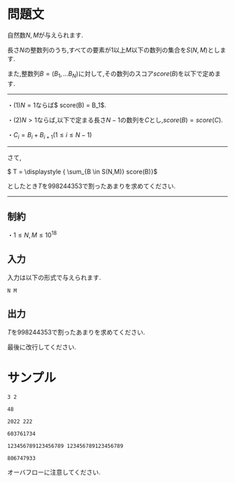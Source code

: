 問題文
=====

自然数$N,M$が与えられます.

長さ$N$の整数列のうち,すべての要素が$1$以上$M$以下の数列の集合を$S(N,M)$とします.

また,整数列$B = (B_1, ... B_N)$に対して,その数列のスコア$score(B)$を以下で定めます.

---

$・(1)N = 1$ならば$ score(B) = B_1$.

$・(2)N > 1$ならば,以下で定まる長さ$N-1$の数列を$C$とし,$score(B) = score(C)$.

$・C_i = B_i + B_{i + 1} (1 \le i \le N - 1)$

---
さて,

$ T  = \displaystyle { \sum_{B \in S(N,M)} score(B)}$

としたとき$T$を$998244353$で割ったあまりを求めてください.



---

制約
-----

・$1\le N,M \le 10^{18}$

入力
-----
入力は以下の形式で与えられます.
```
N M
```

出力
-----
$T$を$998244353$で割ったあまりを求めてください.

最後に改行してください.

サンプル
=====
```入力1
3 2
```

```出力1
48
```


```入力2
2022 222
```

```出力2
603761734
```


```入力3
123456789123456789 123456789123456789
```

```出力3
806747933
```

オーバフローに注意してください.
